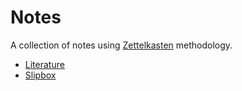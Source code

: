 # Notes

A collection of notes using [Zettelkasten](https://en.wikipedia.org/wiki/Zettelkasten) methodology.

- [Literature]()
- [Slipbox]()